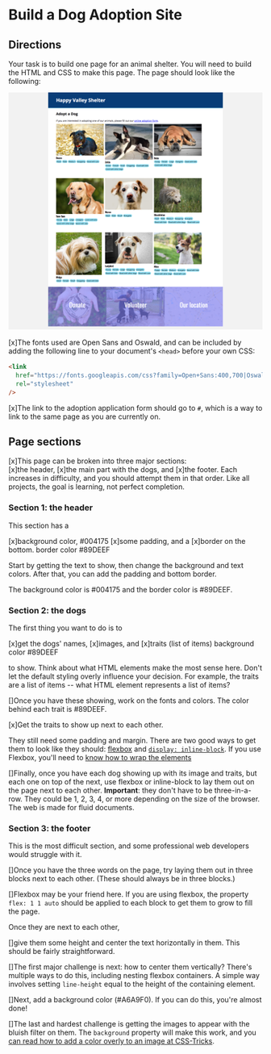# Build a Dog Adoption Site

## Directions

Your task is to build one page for an animal shelter. You will need to build the HTML and CSS to make this page. The page should look like the following:

![Image of the final page](page.png)

[x]The fonts used are Open Sans and Oswald, and can be included by adding the following line to your document's `<head>` before your own CSS:

```html
<link
  href="https://fonts.googleapis.com/css?family=Open+Sans:400,700|Oswald:400,700"
  rel="stylesheet"
/>
```

[x]The link to the adoption application form should go to `#`, which is a way to link to the same page as you are currently on.

## Page sections

[x]This page can be broken into three major sections:  
[x]the header,
[x]the main part with the dogs, and
[x]the footer.
Each increases in difficulty, and you should attempt them in that order. Like all projects, the goal is learning, not perfect completion.

### Section 1: the header

This section has a

[x]background color, #004175
[x]some padding, and a
[x]border on the bottom. border color #89DEEF

Start by getting the text to show, then change the background and text colors. After that, you can add the padding and bottom border.

The background color is #004175 and the border color is #89DEEF.

### Section 2: the dogs

The first thing you want to do is to

[x]get the dogs' names,
[x]images, and
[x]traits (list of items) background color #89DEEF

to show. Think about what HTML elements make the most sense here. Don't let the default styling overly influence your decision. For example, the traits are a list of items -- what HTML element represents a list of items?

[]Once you have these showing, work on the fonts and colors. The color behind each trait is #89DEEF.

[x]Get the traits to show up next to each other.

They still need some padding and margin. There are two good ways to get them to look like they should: [flexbox](https://www.freecodecamp.org/news/an-animated-guide-to-flexbox-d280cf6afc35/) and [`display: inline-block`](https://medium.com/better-programming/understanding-css-display-none-block-inline-and-inline-block-63f6510df93). If you use Flexbox, you'll need to [know how to wrap the elements](https://developer.mozilla.org/en-US/docs/Web/CSS/CSS_Flexible_Box_Layout/Basic_Concepts_of_Flexbox#Multi-line_flex_containers_with_flex-wrap)

[]Finally, once you have each dog showing up with its image and traits, but each one on top of the next, use flexbox or inline-block to lay them out on the page next to each other. **Important**: they don't have to be three-in-a-row. They could be 1, 2, 3, 4, or more depending on the size of the browser. The web is made for fluid documents.

### Section 3: the footer

This is the most difficult section, and some professional web developers would struggle with it.

[]Once you have the three words on the page, try laying them out in three blocks next to each other. (These should always be in three blocks.)

[]Flexbox may be your friend here. If you are using flexbox, the property `flex: 1 1 auto` should be applied to each block to get them to grow to fill the page.

Once they are next to each other,

[]give them some height and center the text horizontally in them. This should be fairly straightforward.

[]The first major challenge is next: how to center them vertically? There's multiple ways to do this, including nesting flexbox containers. A simple way involves setting `line-height` equal to the height of the containing element.

[]Next, add a background color (#A6A9F0). If you can do this, you're almost done!

[]The last and hardest challenge is getting the images to appear with the bluish filter on them. The `background` property will make this work, and you [can read how to add a color overly to an image at CSS-Tricks](https://css-tricks.com/tinted-images-multiple-backgrounds/).
